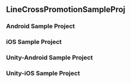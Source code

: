 ## LineCrossPromotionSampleProj

### Android Sample Project

### iOS Sample Project

### Unity-Android Sample Project
 
### Unity-iOS Sample Project
